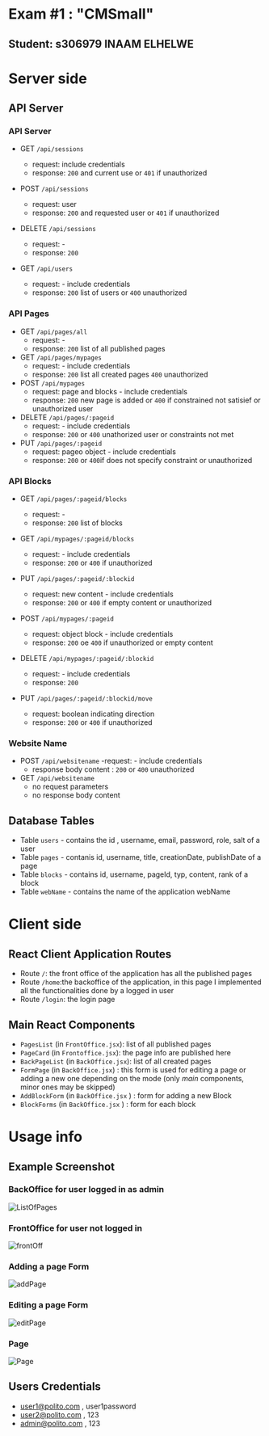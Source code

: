 # Exam #1 : "CMSmall"

## Student: s306979 INAAM ELHELWE 

# Server side

## API Server

### API Server

- GET `/api/sessions`
  - request: include credentials
  - response: `200` and current use or `401` if unauthorized 
- POST `/api/sessions`
  - request: user
  - response: `200` and requested user or `401` if unauthorized
- DELETE `/api/sessions`
  - request: -
  - response: `200`



- GET `/api/users`
  - request: - include credentials
  - response: `200` list of users or `400` unauthorized

### API Pages

- GET `/api/pages/all`
  - request: -
  - response: `200` list of all published pages
- GET `/api/pages/mypages`
  - request: - include credentials
  - response: `200` list all created pages `400` unauthorized
- POST `/api/mypages`
  - request: page and blocks - include credentials
  - response: `200` new page is added or `400` if constrained not satisief or unauthorized user
- DELETE `/api/pages/:pageid`
  - request: - include credentials
  - response: `200` or `400` unathorized user or constraints not met
- PUT `/api/pages/:pageid`
  - request: pageo object - include credentials
  - response: `200` or `400`if does not specify constraint or unauthorized


### API Blocks

- GET `/api/pages/:pageid/blocks`
  - request: -
  - response: `200` list of blocks 

- GET `/api/mypages/:pageid/blocks`
  - request: - include credentials
  - response: `200` or `400` if unauthorized

- PUT `/api/pages/:pageid/:blockid`
  - request: new content - include credentials
  - response: `200` or `400` if empty content or unauthorized

- POST `/api/mypages/:pageid`
  - request: object block - include credentials
  - response: `200` oe `400` if unauthorized or empty content

- DELETE `/api/mypages/:pageid/:blockid` 
  - request: - include credentials
  - response: `200` 
- PUT `/api/pages/:pageid/:blockid/move`
  - request: boolean indicating direction
  - response: `200` or `400` if unauthorized

### Website Name

- POST `/api/websitename`
  -request:  - include credentials
  - response body content : `200` or `400` unauthorized
- GET `/api/websitename`
  - no request parameters
  - no response body content

## Database Tables

- Table `users` - contains the id , username, email, password, role, salt of a user
- Table `pages` - contanis id, username, title, creationDate, publishDate of a page
- Table `blocks` - contains id, username, pageId, typ, content, rank of a block
- Table `webName` - contains the name of the application webName

# Client side

## React Client Application Routes

- Route `/`: the front office of the application has all the published pages
- Route `/home`:the backoffice of the application, in this page I implemented all the functionalities done by a logged in user
- Route `/login`: the login page 


## Main React Components

- `PagesList` (in `FrontOffice.jsx`): list of all published pages
- `PageCard` (in `Frontoffice.jsx`): the page info are published here
- `BackPageList` (in `BackOffice.jsx`): list of all created pages 
- `FormPage` (in `BackOffice.jsx`) : this form is used for editing a page or adding a new one depending on the mode 
(only _main_ components, minor ones may be skipped)
- `AddBlockForm` (in `BackOffice.jsx` ) : form for adding a new Block
- `BlockForms` (in `BackOffice.jsx` ) : form for each block 
# Usage info

## Example Screenshot

### BackOffice for user logged in as admin

![ListOfPages](./screenshots/backOff.png)

### FrontOffice for user not logged in
![frontOff](./screenshots/frontOff.png)

### Adding a page Form
![addPage](./screenshots/addPage.png)

### Editing a page Form
![editPage](./screenshots/editPage.png)

### Page
![Page](./screenshots/page.png)


## Users Credentials

- user1@polito.com , user1password
- user2@polito.com , 123
- admin@polito.com , 123
